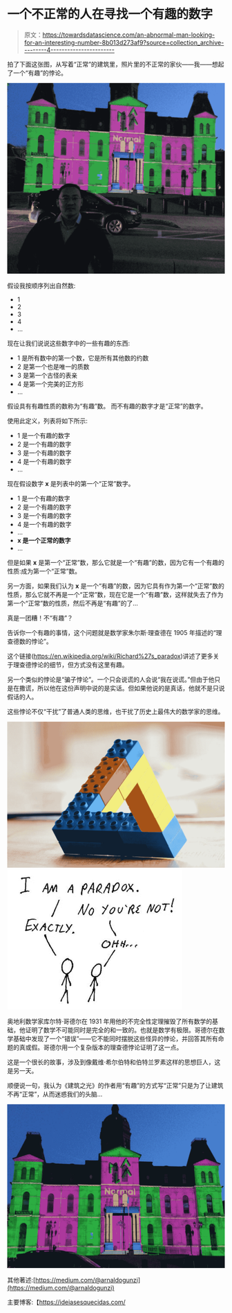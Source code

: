 # 一个不正常的人在寻找一个有趣的数字

> 原文：<https://towardsdatascience.com/an-abnormal-man-looking-for-an-interesting-number-8b013d273af9?source=collection_archive---------4----------------------->

拍了下面这张图，从写着“正常”的建筑里，照片里的不正常的家伙——我——想起了一个“有趣”的悖论。

![](img/2c61138c63c6ed14049930763bd770dd.png)

假设我按顺序列出自然数:

*   1
*   2
*   3
*   4
*   …

现在让我们说说这些数字中的一些有趣的东西:

*   1 是所有数中的第一个数，它是所有其他数的约数
*   2 是第一个也是唯一的质数
*   3 是第一个古怪的表亲
*   4 是第一个完美的正方形
*   …

假设具有有趣性质的数称为“有趣”数。
而不有趣的数字才是“正常”的数字。

使用此定义，列表将如下所示:

*   1 是一个有趣的数字
*   2 是一个有趣的数字
*   3 是一个有趣的数字
*   4 是一个有趣的数字
*   …

现在假设数字 **x** 是列表中的第一个“正常”数字。

*   1 是一个有趣的数字
*   2 是一个有趣的数字
*   3 是一个有趣的数字
*   4 是一个有趣的数字
*   …
*   **x 是一个正常的数字**
*   …

但是如果 **x** 是第一个“正常”数，那么它就是一个“有趣”的数，因为它有一个有趣的性质:成为第一个“正常”数。

另一方面，如果我们认为 **x** 是一个“有趣”的数，因为它具有作为第一个“正常”数的性质，那么它就不再是一个“正常”数，现在它是一个“有趣”数，这样就失去了作为第一个“正常”数的性质，然后不再是“有趣”的了…

真是一团糟！不“有趣”？

告诉你一个有趣的事情，这个问题就是数学家朱尔斯·理查德在 1905 年描述的“理查德数的悖论”。

这个链接(https://en.wikipedia.org/wiki/Richard%27s_paradox)讲述了更多关于理查德悖论的细节，但方式没有这里有趣。

另一个类似的悖论是“骗子悖论”。一个只会说谎的人会说“我在说谎。”但由于他只是在撒谎，所以他在这份声明中说的是实话。但如果他说的是真话，他就不是只说假话的人。

这些悖论不仅“干扰”了普通人类的思维，也干扰了历史上最伟大的数学家的思维。

![](img/e3d8b68862e854dbc428356db14e7892.png)![](img/43e7d83616fca16e96aeb4ddaef6fb46.png)

奥地利数学家库尔特·哥德尔在 1931 年用他的不完全性定理摧毁了所有数学的基础，他证明了数学不可能同时是完全的和一致的。也就是数学有极限。哥德尔在数学基础中发现了一个“错误”——它不能同时摆脱这些怪异的悖论，并回答其所有命题的真或假。哥德尔用一个复杂版本的理查德悖论证明了这一点。

这是一个很长的故事，涉及到像戴维·希尔伯特和伯特兰罗素这样的思想巨人，这是另一天。

顺便说一句，我认为《建筑之光》的作者用“有趣”的方式写“正常”只是为了让建筑不再“正常”，从而迷惑我们的头脑…

![](img/669965aac073c2cf975fa04d4987f674.png)

其他著述:[https://medium.com/@arnaldogunzi](https://medium.com/@arnaldogunzi)

主要博客:【https://ideiasesquecidas.com/ 